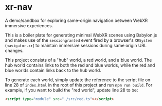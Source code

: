 # xr-nav
A demo/sandbox for exploring same-origin navigation between WebXR immersive experiences.

This is a boiler plate for generating minimal WebXR scenes using Babylon.js and makes use of the `sessiongranted` event fired by a browser's `XRSystem` (`navigator.xr`) to maintain immersive sessions during same origin URL changes.

This project consists of a "hub" world, a red world, and a blue world. The hub world contains links to both the red and blue worlds, while the red and blue worlds contain links back to the hub world.

To generate each world, simply update the reference to the script file on line 28 of `index.html` in the root of this project and run `npm run build`. For example, if you want to build the "red world", update line 28 to be:
```html
<script type="module" src="./src/red.ts"></script>
```
